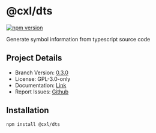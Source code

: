 # @cxl/dts 
	
[![npm version](https://badge.fury.io/js/%40cxl%2Fdts.svg)](https://badge.fury.io/js/%40cxl%2Fdts)

Generate symbol information from typescript source code

## Project Details

-   Branch Version: [0.3.0](https://npmjs.com/package/@cxl/dts/v/0.3.0)
-   License: GPL-3.0-only
-   Documentation: [Link](https://cxlio.github.io/cxl/dts)
-   Report Issues: [Github](https://github.com/cxlio/cxl/issues)

## Installation

	npm install @cxl/dts


